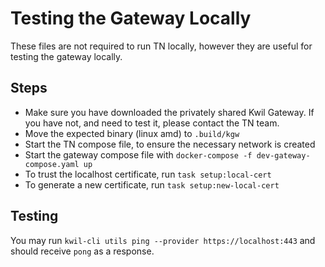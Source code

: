 # Testing the Gateway Locally
These files are not required to run TN locally, however they are useful for testing the gateway locally.

## Steps
- Make sure you have downloaded the privately shared Kwil Gateway. If you have not, and need to test it, please contact the TN team.
- Move the expected binary (linux amd) to `.build/kgw`
- Start the TN compose file, to ensure the necessary network is created
- Start the gateway compose file with `docker-compose -f dev-gateway-compose.yaml up`
- To trust the localhost certificate, run `task setup:local-cert`
- To generate a new certificate, run `task setup:new-local-cert`

## Testing
You may run `kwil-cli utils ping --provider https://localhost:443` and should receive `pong` as a response.

